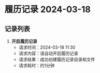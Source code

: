 # 履历记录 2024-03-18

## 记录列表

1. **开启履历记录**
   - 请求时间：2024-03-18 11:30
   - 请求内容：请自动开启履历记录
   - 请求结果：成功创建履历记录目录和文件
   - 请求耗时：约1分钟 